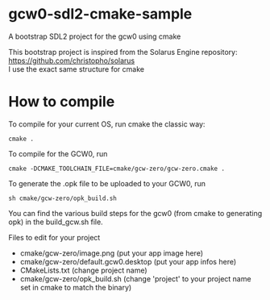 gcw0-sdl2-cmake-sample
======================

A bootstrap SDL2 project for the gcw0 using cmake

This bootstrap project is inspired from the Solarus Engine repository: https://github.com/christopho/solarus  
I use the exact same structure for cmake


# How to compile

To compile for your current OS, run cmake the classic way:

    cmake .
    
To compile for the GCW0, run

    cmake -DCMAKE_TOOLCHAIN_FILE=cmake/gcw-zero/gcw-zero.cmake .

To generate the .opk file to be uploaded to your GCW0, run

    sh cmake/gcw-zero/opk_build.sh

You can find the various build steps for the gcw0 (from cmake to generating opk) in the build_gcw.sh file.  


Files to edit for your project
 - cmake/gcw-zero/image.png (put your app image here)
 - cmake/gcw-zero/default.gcw0.desktop (put your app infos here)
 - CMakeLists.txt (change project name)
 - cmake/gcw-zero/opk_build.sh (change 'project' to your project name set in cmake to match the binary)
